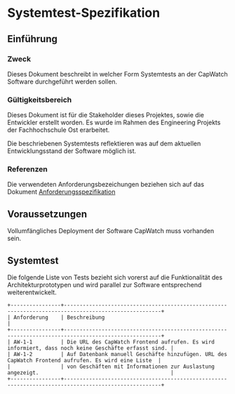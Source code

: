 # Systemtest-Spezifikation

## Einführung

### Zweck

Dieses Dokument beschreibt in welcher Form Systemtests an der CapWatch Software durchgeführt werden sollen.

### Gültigkeitsbereich

Dieses Dokument ist für die Stakeholder dieses Projektes, sowie die Entwickler erstellt worden. Es wurde im Rahmen des Engineering Projekts der Fachhochschule Ost erarbeitet.

Die beschriebenen Systemtests reflektieren was auf dem aktuellen Entwicklungsstand der Software möglich ist.

### Referenzen

Die verwendeten Anforderungsbezeichungen beziehen sich auf das Dokument [Anforderungsspezifikation](../analyse/anforderungsspezifikation.md)

## Voraussetzungen

Vollumfängliches Deployment der Software CapWatch muss vorhanden sein.

## Systemtest

Die folgende Liste von Tests bezieht sich vorerst auf die Funktionalität des Architekturprototypen und wird parallel zur Software entsprechend weiterentwickelt.

```eval_rst
+----------------+-----------------------------------------------------------------------------------------------------+
| Anforderung    | Beschreibung                                                                                        |
+----------------+-----------------------------------------------------------------------------------------------------+
| AW-1-1         | Die URL des CapWatch Frontend aufrufen. Es wird informiert, dass noch keine Geschäfte erfasst sind. |
| AW-1-2         | Auf Datenbank manuell Geschäfte hinzufügen. URL des CapWatch Frontend aufrufen. Es wird eine Liste  | 
|                | von Geschäften mit Informationen zur Auslastung angezeigt.                                          |
+----------------+-----------------------------------------------------------------------------------------------------+
```
